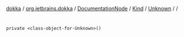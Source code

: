 [dokka](../../../../../index.md) / [org.jetbrains.dokka](../../../../index.md) / [DocumentationNode](../../../index.md) / [Kind](../../index.md) / [Unknown](../index.md) / [<class-object-for-Unknown>](index.md) / [<init>](_init_.md)

# <init>

```
private <class-object-for-Unknown>()
```

